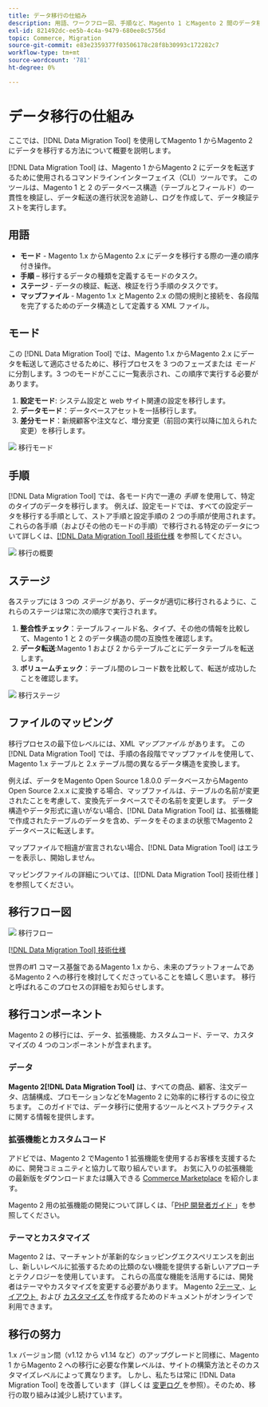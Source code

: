 ```yaml
---
title: データ移行の仕組み
description: 用語、ワークフロー図、手順など、Magento 1 とMagento 2 間のデータ移行プロセスについて説明します。
exl-id: 821492dc-ee5b-4c4a-9479-680ee8c5756d
topic: Commerce, Migration
source-git-commit: e83e2359377f03506178c28f8b30993c172282c7
workflow-type: tm+mt
source-wordcount: '781'
ht-degree: 0%

---
```


# データ移行の仕組み

ここでは、[!DNL Data Migration Tool] を使用してMagento 1 からMagento 2 にデータを移行する方法について概要を説明します。

[!DNL Data Migration Tool] は、Magento 1 からMagento 2 にデータを転送するために使用されるコマンドラインインターフェイス（CLI）ツールです。 このツールは、Magento 1 と 2 のデータベース構造（テーブルとフィールド）の一貫性を検証し、データ転送の進行状況を追跡し、ログを作成して、データ検証テストを実行します。

## 用語

* **モード** - Magento 1.x からMagento 2.x にデータを移行する際の一連の順序付き操作。
* **手順** – 移行するデータの種類を定義するモードのタスク。
* **ステージ** - データの検証、転送、検証を行う手順のタスクです。
* **マップファイル** - Magento 1.x とMagento 2.x の間の規則と接続を、各段階を完了するためのデータ構造として定義する XML ファイル。

## モード

この [!DNL Data Migration Tool] では、Magento 1.x からMagento 2.x にデータを転送して適応させるために、移行プロセスを 3 つのフェーズまたは *モード* に分割します。3 つのモードがここに一覧表示され、この順序で実行する必要があります。

1. **設定モード**: システム設定と web サイト関連の設定を移行します。
1. **データモード**：データベースアセットを一括移行します。
1. **差分モード**：新規顧客や注文など、増分変更（前回の実行以降に加えられた変更）を移行します。

![&#x200B; 移行モード &#x200B;](../../assets/data-migration/MigrationModes2.png)

## 手順

[!DNL Data Migration Tool] では、各モード内で一連の *手順* を使用して、特定のタイプのデータを移行します。 例えば、設定モードでは、すべての設定データを移行する手順として、ストア手順と設定手順の 2 つの手順が使用されます。 これらの各手順（およびその他のモードの手順）で移行される特定のデータについて詳しくは、[[!DNL Data Migration Tool]  技術仕様 &#x200B;](technical-specification.md) を参照してください。

![&#x200B; 移行の概要 &#x200B;](../../assets/data-migration/MigrationOverview2.png)

## ステージ

各ステップには 3 つの *ステージ* があり、データが適切に移行されるように、これらのステージは常に次の順序で実行されます。

1. **整合性チェック**：テーブルフィールド名、タイプ、その他の情報を比較して、Magento 1 と 2 のデータ構造の間の互換性を確認します。
1. **データ転送**:Magento 1 および 2 からテーブルごとにデータテーブルを転送します。
1. **ボリュームチェック**：テーブル間のレコード数を比較して、転送が成功したことを確認します。

![&#x200B; 移行ステージ &#x200B;](../../assets/data-migration/MigrationSteps2.png)

## ファイルのマッピング

移行プロセスの最下位レベルには、XML *マップファイル* があります。 この [!DNL Data Migration Tool] では、手順の各段階でマップファイルを使用して、Magento 1.x テーブルと 2.x テーブル間の異なるデータ構造を変換します。

例えば、データをMagento Open Source 1.8.0.0 データベースからMagento Open Source 2.x.x に変換する場合、マップファイルは、テーブルの名前が変更されたことを考慮して、変換先データベースでその名前を変更します。 データ構造やデータ形式に違いがない場合、[!DNL Data Migration Tool] は、拡張機能で作成されたテーブルのデータを含め、データをそのままの状態でMagento 2 データベースに転送します。

マップファイルで相違が宣言されない場合、[!DNL Data Migration Tool] はエラーを表示し、開始しません。

マッピングファイルの詳細については、[[!DNL Data Migration Tool] 技術仕様 ] を参照してください。

## 移行フロー図

![&#x200B; 移行フロー &#x200B;](../../assets/data-migration/migration_flow.png)

[[!DNL Data Migration Tool] 技術仕様](technical-specification.md)

世界の#1 コマース基盤であるMagento 1.x から、未来のプラットフォームであるMagento 2 への移行を検討してくださっていることを嬉しく思います。 移行と呼ばれるこのプロセスの詳細をお知らせします。

## 移行コンポーネント

Magento 2 の移行には、データ、拡張機能、カスタムコード、テーマ、カスタマイズの 4 つのコンポーネントが含まれます。

### データ

**Magento 2[!DNL Data Migration Tool]** は、すべての商品、顧客、注文データ、店舗構成、プロモーションなどをMagento 2 に効率的に移行するのに役立ちます。 このガイドでは、データ移行に使用するツールとベストプラクティスに関する情報を提供します。

### 拡張機能とカスタムコード

アドビでは、Magento 2 でMagento 1 拡張機能を使用するお客様を支援するために、開発コミュニティと協力して取り組んでいます。 お気に入りの拡張機能の最新版をダウンロードまたは購入できる [Commerce Marketplace](https://marketplace.magento.com/) を紹介します。

Magento 2 用の拡張機能の開発について詳しくは、「[PHP 開発者ガイド &#x200B;](https://developer.adobe.com/commerce/php/development/)」を参照してください。

### テーマとカスタマイズ

Magento 2 は、マーチャントが革新的なショッピングエクスペリエンスを創出し、新しいレベルに拡張するための比類のない機能を提供する新しいアプローチとテクノロジーを使用しています。 これらの高度な機能を活用するには、開発者はテーマやカスタマイズを変更する必要があります。 Magento 2[&#x200B; テーマ &#x200B;](https://developer.adobe.com/commerce/frontend-core/guide/themes/)、[&#x200B; レイアウト &#x200B;](https://developer.adobe.com/commerce/frontend-core/guide/layouts/) および [&#x200B; カスタマイズ &#x200B;](https://developer.adobe.com/commerce/frontend-core/guide/layouts/xml-manage/) を作成するためのドキュメントがオンラインで利用できます。

## 移行の努力

1.x バージョン間（v1.12 から v1.14 など）のアップグレードと同様に、Magento 1 からMagento 2 への移行に必要な作業レベルは、サイトの構築方法とそのカスタマイズレベルによって異なります。
しかし、私たちは常に [!DNL Data Migration Tool] を改善しています（詳しくは [&#x200B; 変更ログ &#x200B;](https://github.com/magento/data-migration-tool/blob/2.3/CHANGELOG.md) を参照）。そのため、移行の取り組みは減少し続けています。
